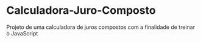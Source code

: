 # Calculadora-Juro-Composto
Projeto de uma calculadora de juros compostos com a finalidade de treinar o JavaScript
